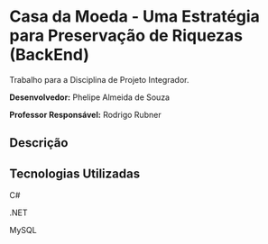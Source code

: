 # Casa da Moeda - Uma Estratégia para Preservação de Riquezas (BackEnd)

Trabalho para a Disciplina de Projeto Integrador.

**Desenvolvedor:** Phelipe Almeida de Souza

**Professor Responsável:** Rodrigo Rubner

## Descrição

## Tecnologias Utilizadas
C# 

.NET 

MySQL
